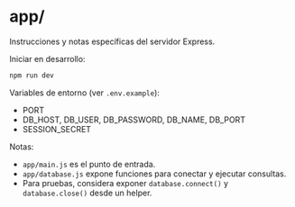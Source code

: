 # app/

Instrucciones y notas específicas del servidor Express.

Iniciar en desarrollo:

```bash
npm run dev
```

Variables de entorno (ver `.env.example`):
- PORT
- DB_HOST, DB_USER, DB_PASSWORD, DB_NAME, DB_PORT
- SESSION_SECRET

Notas:
- `app/main.js` es el punto de entrada.
- `app/database.js` expone funciones para conectar y ejecutar consultas.
- Para pruebas, considera exponer `database.connect()` y `database.close()` desde un helper.
